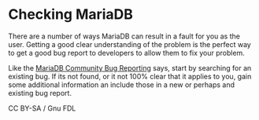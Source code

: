 # Checking MariaDB

There are a number of ways MariaDB can result in a fault for you as the user. Getting a good clear understanding of the problem is the perfect way to get a good bug report to developers to allow them to fix your problem.

Like the [MariaDB Community Bug Reporting](../../../community/company-and-community/bug-tracking/reporting-bugs.md) says, start by searching for an existing bug. If its not found, or it not 100% clear that it applies to you, gain some additional information an include those in a new or perhaps and existing bug report.

CC BY-SA / Gnu FDL
